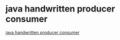 # java handwritten producer consumer
[java handwritten producer consumer](https://aiwithcloud.com/2022/09/19/java_handwritten_producer_consumer/)